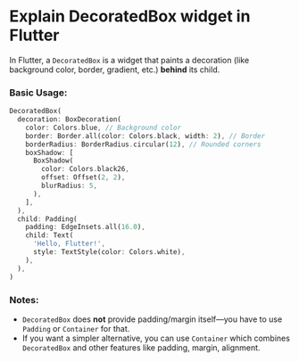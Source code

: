 # Explain DecoratedBox widget in Flutter

In Flutter, a `DecoratedBox` is a widget that paints a decoration (like background color, border, gradient, etc.) **behind** its child.

### Basic Usage:

```dart
DecoratedBox(
  decoration: BoxDecoration(
    color: Colors.blue, // Background color
    border: Border.all(color: Colors.black, width: 2), // Border
    borderRadius: BorderRadius.circular(12), // Rounded corners
    boxShadow: [
      BoxShadow(
        color: Colors.black26,
        offset: Offset(2, 2),
        blurRadius: 5,
      ),
    ],
  ),
  child: Padding(
    padding: EdgeInsets.all(16.0),
    child: Text(
      'Hello, Flutter!',
      style: TextStyle(color: Colors.white),
    ),
  ),
)
```

### Notes:
- `DecoratedBox` does **not** provide padding/margin itself—you have to use `Padding` or `Container` for that.
- If you want a simpler alternative, you can use `Container` which combines `DecoratedBox` and other features like padding, margin, alignment.
